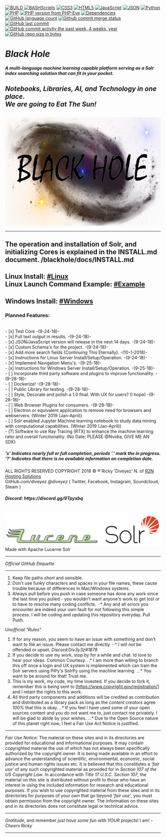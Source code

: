 [![BUILD](https://img.shields.io/badge/BUILD-0.1.69.69--zetareticuli-green.svg)](https://github.com/diveyez/blackhole)
[![BASHScripts](https://img.shields.io/badge/BASH-Shell%20Scripts-blue.svg)](https:github.com/diveyez/blackhole)
[![CSS3](https://img.shields.io/badge/CSS-3.0-blue.svg)](https:github.com/diveyez/blackhole)
[![HTML5](https://img.shields.io/badge/HTML-5-green.svg)](https://github.com/diveyez)
[![JavaScript](https://img.shields.io/badge/JavaScript-1.8+-grey.svg)](https://github.com/diveyez)
[![JSON](https://img.shields.io/badge/JSON-Writer%20Implemented-grey.svg?style=flat-rounded)](https://github.com/diveyez)
[![Python](https://img.shields.io/badge/Python-3.5%2B-red.svg)](https://github.com/diveyez)
[![PHP](https://img.shields.io/packagist/php-v/symfony/symfony.svg)](https://github.com/diveyez/blackhole)
[![PHP version from PHP-Eye](https://img.shields.io/php-eye/symfony/symfony.svg?style=popout)](https://github.com/diveyez/blackhole)
[![Dependencies](https://img.shields.io/badge/DEPENDENCIES-See%20List%20Below-orange.svg)](https://github.com/diveyez/blackhole/blob/master/README.md#requirementslinux-or-windows-server-with-installed-webserver-github-jre8--solr-750-4gb-of-ram)
[![GitHub language count](https://img.shields.io/github/languages/count/badges/shields.svg?style=popout)](https://github.com/diveyez/blackhole)
[![Github commit merge status](https://img.shields.io/github/commit-status/badges/shields/master/5d4ab86b1b5ddfb3c4a70a70bd19932c52603b8c.svg?style=popout)](https://github.com/diveyez/blackhole)
[![GitHub last commit](https://img.shields.io/github/last-commit/google/skia.svg?style=popout)](https://github.com/diveyez)
[![GitHub commit activity the past week, 4 weeks, year](https://img.shields.io/github/commit-activity/y/eslint/eslint.svg?style=popout)](https://github.com/diveyez)
[![GitHub repo size in bytes](https://img.shields.io/github/repo-size/badges/shields.svg?style=popout)](https://github.com/diveyez/blackhole)</br>
<html><h1><i>Black Hole</br></h1>
<h5>A multi-language machine learning capable platform serving as a Solr index searching solution that can fit in your pocket. </h5>
<h2><i>Notebooks, Libraries, AI, and Technology in one place. </br>We are going to Eat The Sun!</i><h2>
</i></p></h1><img src="images/blackhole.png" height="350" width="800"></img></br>

---
The operation and installation of Solr, and initializing Cores is explained in the INSTALL.md document. /blackhole/docs/INSTALL.md
---
Linux Install: <a href="https://github.com/diveyez/blackhole/blob/master/docs/INSTALL.md#ubuntudebian-other-apt-ready-distributions-of-linux">#Linux</a></br>
Linux Launch Command Example: <a href="https://github.com/diveyez/blackhole/blob/master/docs/INSTALL.md#example">#Example</a></br>
---
Windows Install: <a href="https://github.com/diveyez/blackhole/blob/master/docs/INSTALL.md#windows-windows-server">#Windows</a>
---

<h3><b>Planned Features:</b></h3></br>
- [x] Test Core -(9-24-18)-</br>  
- [x] Full text output in results. -(9-24-18)-</br>  
- [x] JSON/JavaScript version will release in the next 14 days. -(9-24-18)-</br>
- [x] Custom Schema's for the project.  -(9-24-18)-</br>
- [x] Add more search fields (Continuing This Eternally). -(10-1-2018)-</br>  
- [x] Instructions for Linux Server Install/Setup/Operation. -(9-24-18)-</br>
- [x] Implement Navigation Menu's. -(9-25-18)- </br>  
- [x] Instructions for Windows Server Install/Setup/Operation.  -(9-25-18)-</br>
- [ ] Incorporate third party software and plugins to improve functionality.  -(9-28-18)-</br>
- [ ] Dockerize!  -(9-28-18)-</br>
- [ ] Public Library for testing.  -(9-28-18)-</br>
- [ ] Style, Decorate and polish a 1.0 final. With UX for users? (I hope) -(9-28-18)-</br>
- [ ] Web Browser Plugins for consumers.  -(9-28-18)-</br>
- [ ] Electron or equivalent application to remove need for browsers and webservers.  (Winter 2019 (Jan-April))</br>
- [ ] Solr enabled Jupyter Machine learning notebook to study data mining with computational capabilities.  (Winter 2019 (Jan-April))</br>
- [?] Software to use Ray Tracing (RTX) to enhance the machine learning ratio and overall functionality. (No Date; PLEASE @Nvidia, GIVE ME AN SDK)</br>
<h5><b>'x'</b> Indicates nearly full or full completion, periods <b>'.'</b> mark the in progress. <b>'?'</b> Indicates that there is no available information on completion date.</h5>

<!-- RULES -->

ALL RIGHTS RESERVED COPYRIGHT 2018 © ® Ricky 'Diveyez' N. of <a href="https://r2nhosting.com/">R2N Hosting Solutions</a></br>
GitHub.com/diveyez <i>@diveyez</i> ( Twitter, Facebook, Instagram, Soundcloud,  Steam )</br>
<h5>Discord: https://discord.gg/9Tpyxbq</h5></br><a href="lucene.apache.org/solr"><img src="images/solr.png" /></img></a>Made with Apache Lucerne Solr</br></html>

---


*Official GitHub Etiquette*

---

1. Keep file paths _short_ and sensible.
2. Don't use funky characters and spaces in your file names, these cause trouble because of differences in Mac/Windows systems.
3. Always pull before you push in case someone has done any work since the last time you pulled - you wouldn't want anyone's work to get lost or to have to resolve many coding conflicts.
⋅⋅* Any and all errors you encounter are indeed your own fault for not following this simple process. I will be coding and updating this repository everyday. Pull Push.

*Unofficial "Rules"*

1. If for any reason, you seem to have an issue with something and don't want to file an issue. Please contact me directly.
⋅⋅* I will not be offended or upset. *Discord:Div3y3z#1878*
2. If you decide to use my work, stop by for a while and chat. Id love to hear your ideas. Common Courtesy.
..* I am more than willing to branch this off once a login and UX system is implemented which can train the Solr servers using PiPy's SolrPy using the machine learning.
...* You want to be around for that! Trust me.
3. This is my work, my code, my time invested. If you decide to fork it, remember this is being sent to [https://www.copyright.gov/registration/] and I retain the rights to this work.
4. All third party components and additions will be credited as contribution and distributed as a library pack as long as the _content creators_ agree *100%* that this is okay.
..* If you feel I have used some of your open sources content and you do not want me to, just contact me privately. I will be glad to abide by your wishes.
...* Due to the Open Source nature of this planet right now, I feel a Fair Use Act Notice is justified.
---

*Fair Use Notice:*
The material on these sites and in its directories are provided for educational and informational purposes. It may contain copyrighted material the use of which has not always been specifically authorized by the copyright owner. It is being made available in an effort to advance the understanding of scientific, environmental, economic, social justice and human rights issues etc. It is believed that this constitutes a *‘fair use’* of any such copyrighted material as provided for in _Section 107 of the US Copyright Law_. In accordance with _Title 17 U.S.C. Section 107_, the material on this site is distributed without profit to those who have an interest in using the included information for research and educational purposes. If you wish to use copyrighted material from these sites and in its directories for purposes of your own that go beyond *‘fair use’*, you must obtain permission from the copyright owner. The information on these sites and in its directories does not constitute legal or technical advice.

---

*Gratitude*, and remember _just have some fun_ with *YOUR* projects! I am! *-Cheers Ricky*

---

<!-- END OF THIS -->
